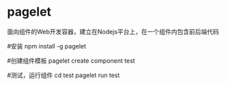 # pagelet
面向组件的Web开发容器，建立在Nodejs平台上，在一个组件内包含前后端代码

#安装
npm install -g pagelet

#创建组件模板
pagelet create component test

#测试，运行组件
cd test
pagelet run test


